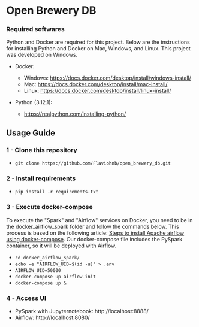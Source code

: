 # Open Brewery DB 

### Required softwares

Python and Docker are required for this project. Below are the instructions for installing Python and Docker on Mac, Windows, and Linux. This project was developed on Windows.

- Docker:
    - Windows: https://docs.docker.com/desktop/install/windows-install/
    - Mac: https://docs.docker.com/desktop/install/mac-install/
    - Linux: https://docs.docker.com/desktop/install/linux-install/

- Python (3.12.1):
    - https://realpython.com/installing-python/


## Usage Guide

### 1 - Clone this repository

- `git clone https://github.com/Flaviohnb/open_brewery_db.git`

### 2 - Install requirements

- `pip install -r requirements.txt`

### 3 - Execute docker-compose

To execute the "Spark" and "Airflow" services on Docker, you need to be in the docker_airflow_spark folder and follow the commands below. This process is based on the following article: [Steps to install Apache airflow using docker-compose](https://medium.com/@Shamimw/steps-to-install-apache-airflow-using-docker-compose-9d663ea2e740). Our docker-compose file includes the PySpark container, so it will be deployed with Airflow.

- `cd docker_airflow_spark/`
- `echo -e "AIRFLOW_UID=$(id -u)" > .env`
- `AIRFLOW_UID=50000`
- `docker-compose up airflow-init`
- `docker-compose up &`

### 4 - Access UI

- PySpark with Jupyternotebook: http://localhost:8888/
- Airflow: http://localhost:8080/